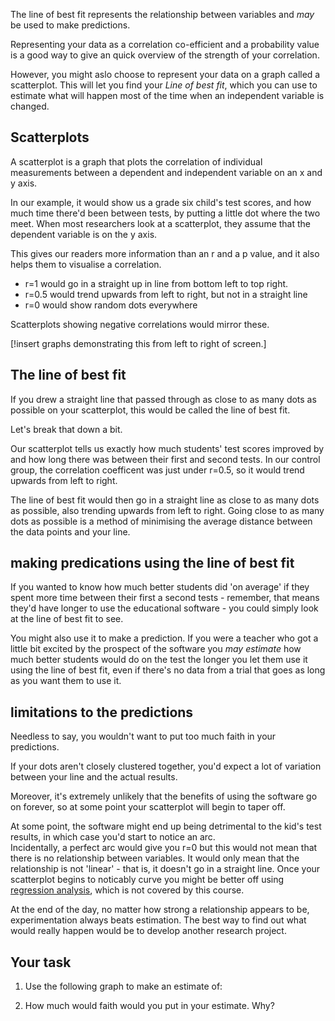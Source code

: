 The line of best fit represents the relationship between variables and _may_ be used to make predictions.  

Representing your data as a correlation co-efficient and a probability value is a good way to give an quick overview of the strength of your correlation.

However, you might aslo choose to represent your data on a graph called a scatterplot.  This will let you find your _Line of best fit_, which you can use to estimate what will happen most of the time when an independent variable is changed.
## Scatterplots

A scatterplot is a graph that plots the correlation of individual measurements between a dependent and independent variable on an x and y axis.

In our example, it would show us a grade six child's test scores, and how much time there'd been between tests, by putting a little dot where the two meet.  When most researchers look at a scatterplot, they assume that the dependent variable is on the y axis.   

This gives our readers more information than an r and a p value, and it also helps them to visualise a correlation.  

* r=1 would go in a straight up in line from bottom left to top right.
* r=0.5 would trend upwards from left to right, but not in a straight line
* r=0 would show random dots everywhere

Scatterplots showing negative correlations would mirror these.

[!insert graphs demonstrating this from left to right of screen.]

## The line of best fit

If you drew a straight line that passed through as close to as many dots as possible on your scatterplot, this would be called the line of best fit.  

Let's break that down a bit.

Our scatterplot tells us exactly how much students' test scores improved by and how long there was between their first and second tests.  In our control group, the correlation coefficent was just under r=0.5, so it would trend upwards from left to right.  

The line of best fit would then go in a straight line as close to as many dots as possible, also trending upwards from left to right. Going close to as many dots as possible is a method of minimising the average distance between the data points and your line.  

## making predications using the line of best fit

If you wanted to know how much better students did 'on average' if they spent more time between their first a second tests - remember, that means they'd have longer to use the educational software - you could simply look at the line of best fit to see.  

You might also use it to make a prediction.  If you were a teacher who got a little bit excited by the prospect of the software you _may estimate_ how much better students would do on the test the longer you let them use it using the line of best fit, even if there's no data from a trial that goes as long as you want them to use it.

## limitations to the predictions

Needless to say, you wouldn't want to put too much faith in your predictions.

If your dots aren't closely clustered together, you'd expect a lot of variation between your line and the actual results.

Moreover, it's extremely unlikely that the benefits of using the software go on forever, so at some point your scatterplot will begin to taper off. 

At some point, the software might end up being detrimental to the kid's test results, in which case you'd start to notice an arc.  
Incidentally, a perfect arc would give you r=0 but this would not mean that there is no relationship between variables.  It would only mean that the relationship is not 'linear' - that is, it doesn't go in a straight line.  Once your scatterplot begins to noticably curve you might be better off using [regression analysis](link), which is not covered by this course.

At the end of the day, no matter how strong a relationship appears to be, experimentation always beats estimation. The best way to find out what would really happen would be to develop another research project.

## Your task

1. Use the following graph to make an estimate of:

2. How much would faith would you put in your estimate.  Why?
